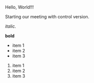 Hello, World!!!

Starting our meeting with control version.

_italic._

**bold**

- item 1
- item 2
- item 3

1. item 1
2. item 2
3. item 3
